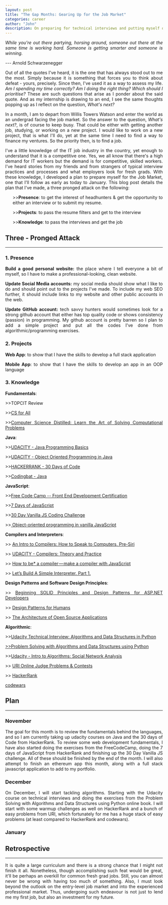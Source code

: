 ```yaml
---
layout: post
title: "The Gap Months: Gearing Up for the Job Market"
categories: career
author: "John"
description: On preparing for technical interviews and putting myself out there.
---
```


<p align="justify">
  <i>
      While you're out there partying, horsing around, someone out there at the same time is working hard. Someone is getting smarter and someone is winning.
  </i>  
</p>
  <p>  --- Arnold Schwarzenegger </p>
  <p align="justify">Out of all the quotes I've heard, it is the one that has always stood out to me the most. Simply because it is something that forces you to think about defeat - yours, precisely. Since then, I've used it as a way to assess my life. <i> Am I spending my time correctly? Am I doing the right thing? Which should I prioritise? </i> These are such questions that arise as I ponder about the said quote. And as my internship is drawing to an end, I see the same thoughts popping up as I reflect on the question, <i>What's  next?</i></p>
  
<p align="justify">In a month, I am to depart from Willis Towers Watson and enter the world as an undergrad facing the job market. So the answer to the question, <i>What's next?</i>, is of course to keep busy. That could be either with getting another job, studying, or working on a new project. I would like to work on a new project, that is what I'll do, yet at the same time I need to find a way to finance my ventures. So the priority then, is to find a job.</p>

<p align="justify">I've a little knowledge of the IT job industry in the country, yet enough to understand that it is a competitive one. Yes, we all know that there's a high demand for IT workers but the demand is for competitive, skilled workers. I've heard stories from my friends and from strangers of typical interview practices and processes and what employers look for fresh grads. With these knowledge, I developed a plan to prepare myself for the Job Market, one that I'll follow as early as today to January. This blog post details the plan that I've made, a three pronged attack on the following: </p>
<ol>
   <p align="justify"> >><strong>Presence</strong>: to get the interest of headhunters & get the opportunity to either an interview or to submit my resume. </p>
   <p align="justify"> >><strong>Projects</strong>: to pass the resume filters and get to the interview </p>
   <p align="justify"> >><strong>Knowledge</strong>: to pass the interviews and get the job </p>
</ol>

<!-- more -->

<h2>Three - Pronged Attack</h2>
<hr>

<h3>1. Presence</h3>
<p align="justify"><strong>Build a good personal website:</strong> the place where I tell everyone a bit of myself, so I have to make a professional-looking, clean website. </p>

<p align="justify"><strong>Update Social Media accounts:</strong> my social media should show what I like to do and should point out to the projects I've made. To include my web SEO further, it should include links to my website and other public accounts in the web.</p>

<p align="justify"><strong>Update GitHub account:</strong> tech savvy hunters would sometimes look for a strong github account that either has top quality code or shows consistency (passion) in programming. My github account is pretty barren so I plan to add a simple project and put all the codes I've done from algorithmic/programming exercises.</p>

<h3>2. Projects</h3>

<p align="justify"><strong>Web App</strong>: to show that I have the skills to develop a full stack application</p>
<p align="justify"><strong>Mobile App</strong>: to show that I have the skills to develop an app in an OOP language</p>

<h3>3. Knowledge</h3>

<p align="justify"><strong>Fundamentals</strong>:</p>
 
   <p align="justify"> >>TOPCIT Review </p>
   <p align="justify"> >><a href="https://www.cs.hmc.edu/csforall/">CS for All</a> </p>
   <p align="justify"> >><a href="https://www.amazon.com/Computer-Science-Distilled-Computational-Problems/dp/0997316004">Computer Science Distilled: Learn the Art of Solving Computational Problems</a> </p>
 

<p align="justify"><strong>Java</strong>: </p>
 
   <p align="justify"> >><a href="https://www.udacity.com/course/java-programming-basics--ud282">UDACITY - Java Programming Basics</a> </p>
   <p align="justify"> >><a href="https://www.udacity.com/course/object-oriented-programming-in-java--ud283">UDACITY - Object Oriented Programming in Java</a> </p>
   <p align="justify"> >><a href="https://www.hackerrank.com/domains/tutorials/30-days-of-code">HACKERRANK - 30 Days of Code</a> </p>
   <p align="justify"> >><a href="http://codingbat.com/java">Codingbat - Java</a> </p>
 

<p align="justify"><strong>JavaScript</strong>:</p>
 
   <p align="justify"> >><a href="https://www.freecodecamp.org/map">Free Code Camp -- Front End Development Certification</a> </p>
   <p align="justify"> >><a href="https://www.hackerrank.com/7days-javascript/">7 Days of JavaScript</a> </p>
   <p align="justify"> >><a href="https://javascript30.com">30 Day Vanilla JS Coding Challenge</a> </p>
   <p align="justify"> >><a href="https://hackernoon.com/object-oriented-programming-in-vanilla-javascript-f3945b15f08a">
Object-oriented programming in vanilla JavaScript</a> </p>
   

<p align="justify"><strong>Compilers and Interpreters</strong>:</p>

 
   <p align="justify"> >>
    <a href="https://nicoleorchard.com/blog/compilers">An Intro to Compilers:
How to Speak to Computers, Pre-Siri</a>
   </p>
   <p align="justify"> >>
    <a href="https://www.udacity.com/course/compilers-theory-and-practice--ud168">UDACITY - Compilers: Theory and Practice</a>
   </p>
   <p align="justify"> >>
    <a href="https://medium.com/@kosamari/how-to-be-a-compiler-make-a-compiler-with-javascript-4a8a13d473b4">How to be* a compiler — make a compiler with JavaScript</a>
   </p>
   <p align="justify"> >>
    <a href="https://ruslanspivak.com/lsbasi-part1/">Let’s Build A Simple Interpreter. Part 1.</a>
   </p>
 

<p align="justify"><strong>Design Patterns and Software Design Principles</strong>:</p>
 
   <p align="justify"> >>
    <a href="http://www.apress.com/gp/book/9781484218471">Beginning SOLID Principles and Design Patterns for ASP.NET Developers</a>
   </p>
   <p align="justify"> >>
    <a href="https://github.com/kamranahmedse/design-patterns-for-humans/blob/master/README.md">Design Patterns for Humans</a>
   </p>
   <p align="justify"> >>
    <a href="http://www.aosabook.org/en/">The Architecture of Open Source Applications</a> </p>
 

<p align="justify"><strong>Algorithmic</strong>:</p>
 
   <p align="justify"> >><a href="https://www.udacity.com/course/technical-interview--ud513">Udacity Technical Interview: Algorithms and Data Structures in Python </p>
   <p align="justify"> >><a href="http://interactivepython.org/runestone/static/pythonds/index.html">Problem Solving with Algorithms and Data Structures using Python</a>
   <p align="justify"> >><a href="https://www.udacity.com/course/intro-to-algorithms--cs215">Udacity - Intro to Algorithms: Social Network Analysis</a> </p>
   <p align="justify"> >>
    <a href="https://www.urionlinejudge.com.br">URI Online Judge Problems & Contests</a>
   </p>
   <p align="justify"> >>
    <a href="http://hackerrank.com">HackerRank</a>
   </p>
  <p align="justify">
    <a href="https://www.codewars.com">codewars</a>
  </p>


<h2>Plan</h2>
<hr>
<h3>November</h3>
<p align="justify">The goal for this month is to review the fundamentals behind the languages, and so I am currently taking up udacity courses on Java and the 30 days of Code from HackerRank. To review some web development fundamentals, I have also started doing the exercises from the FreeCodeCamp, doing the 7 days of JavaScript from HackerRank and finishing up the 30 Day Vanilla JS challenge. All of these should be finished by the end of the month. I will also attempt to finish an ethereum app this month, along with a full stack javascript application to add to my portfolio.</p>
<h3>December</h3>
<p align="justify">On December, I will start tackling algorithms. Starting with the Udacity course on technical interviews and doing the exercises from the Problem Solving with Algorithms and Data Structures using Python online book. I will start with some warmup challenges as well on HackerRank and a bunch of easy problems from URI, which fortunately for me has a huge stack of easy problems (at least compared to HackerRank and codewars).</p>
<h3>January</h3>
<p align="justify"></p>

<h2>Retrospective</h2>
<hr>
<p align="justify">It is quite a large curriculum and there is a strong chance that I might not finish it all. Nonetheless, though accomplishing such feat would be great, it'll be perhaps an overkill for common fresh grad jobs. Still, you can almost never be wrong with having too much of something. Also, I must look beyond the outlook on the entry-level job market and into the experienced professional market. Thus, undergoing such endeavour is not just to lend me my first job, but also an investment for my future.</p>
